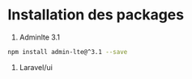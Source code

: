 # Installation des packages

1. Adminlte 3.1

```bash
npm install admin-lte@^3.1 --save
```

1. Laravel/ui

```bash

```
